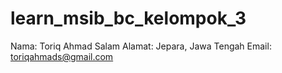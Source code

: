 # learn_msib_bc_kelompok_3 

Nama: Toriq Ahmad Salam
Alamat: Jepara, Jawa Tengah
Email: toriqahmads@gmail.com
